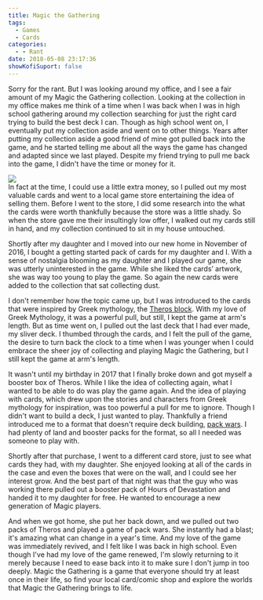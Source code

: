 ```yaml
---
title: Magic the Gathering
tags:
  - Games
  - Cards
categories:
  - - Rant
date: 2018-05-08 23:17:36
showKofiSuport: false
---
```


Sorry for the rant.  But I was looking around my office, and I see a fair amount of my Magic the Gathering collection.  Looking at the collection in my office makes me think of a time when I was back when I was in high school gathering around my collection searching for just the right card trying to build the best deck I can.  Though as high school went on, I eventually put my collection aside and went on to other things.  Years after putting my collection aside a good friend of mine got pulled back into the game, and he started telling me about all the ways the game has changed and adapted since we last played.  Despite my friend trying to pull me back into the game, I didn't have the time or money for it.  <!-- more --><div class="embedded-image-left">![](./magic-gathering-back.jpg)</div>In fact at the time, I could use a little extra money, so I pulled out my most valuable cards and went to a local game store entertaining the idea of selling them.  Before I went to the store, I did some research into the what the cards were worth thankfully because the store was a little shady.  So when the store gave me their insultingly low offer, I walked out my cards still in hand, and my collection continued to sit in my house untouched.

Shortly after my daughter and I moved into our new home in November of  2016, I bought a getting started pack of cards for my daughter and I.  With a sense of nostalgia blooming as my daughter and I played our game, she was utterly uninterested in the game.  While she liked the cards’ artwork, she was way too young to play the game.  So again the new cards were added to the collection that sat collecting dust.

I don't remember how the topic came up, but I was introduced to the cards that were inspired by Greek mythology, the [Theros block](https://mtg.gamepedia.com/Theros_block).  With my love of Greek Mythology, it was a powerful pull, but still, I kept the game at arm's length.  But as time went on, I pulled out the last deck that I had ever made, my sliver deck.  I thumbed through the cards, and I felt the pull of the game, the desire to turn back the clock to a time when I was younger when I could embrace the sheer joy of collecting and playing Magic the Gathering, but I still kept the game at arm's length.

It wasn't until my birthday in 2017 that I finally broke down and got myself a booster box of Theros.  While I like the idea of collecting again, what I wanted to be able to do was play the game again.  And the idea of playing with cards, which drew upon the stories and characters from Greek mythology for inspiration, was too powerful a pull for me to ignore.  Though I didn't want to build a deck, I just wanted to play.  Thankfully a friend introduced me to a format that doesn't require deck building, [pack wars](https://mtg.gamepedia.com/Mini-Master).  I had plenty of land and booster packs for the format, so all I needed was someone to play with.  

Shortly after that purchase, I went to a different card store, just to see what cards they had, with my daughter.  She enjoyed looking at all of the cards in the case and even the boxes that were on the wall, and I could see her interest grow.  And the best part of that night was that the guy who was working there pulled out a booster pack of Hours of Devastation and handed it to my daughter for free.  He wanted to encourage a new generation of Magic players.

And when we got home, she put her back down, and we pulled out two packs of Theros and played a game of pack wars.  She instantly had a blast; it's amazing what can change in a year's time.  And my love of the game was immediately revived, and I felt like I was back in high school.  Even though I've had my love of the game renewed, I'm slowly returning to it merely because I need to ease back into it to make sure I don't jump in too deeply.  Magic the Gathering is a game that everyone should try at least once in their life, so find your local card/comic shop and explore the worlds that Magic the Gathering brings to life.